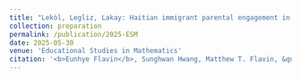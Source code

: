```yaml
---
title: "Lekòl, Legliz, Lakay: Haitian immigrant parental engagement in mathematics education"
collection: preparation
permalink: /publication/2025-ESM
date: 2025-05-30
venue: 'Educational Studies in Mathematics'
citation: '<b>Eunhye Flavin</b>, Sunghwan Hwang, Matthew T. Flavin, &quot;Lekòl, Legliz, Lakay: Haitian immigrant parental engagement in mathematics education,&quot; under review in <i>Educational Studies in Mathematics</i>.'
---
```

